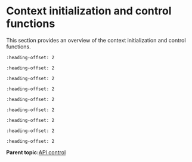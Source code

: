 # Context initialization and control functions

This section provides an overview of the context initialization and control functions.


```{include} ../topics/vg_lite_init_function.md
:heading-offset: 2
```

```{include} ../topics/vg_lite_close_function.md
:heading-offset: 2
```

```{include} ../topics/vg_lite_flush_function.md
:heading-offset: 2
```

```{include} ../topics/vg_lite_finish_function.md
:heading-offset: 2
```

```{include} ../topics/vg_lite_frame_delimiter.md
:heading-offset: 2
```

```{include} ../topics/vg_lite_set_command_buffer_size.md
:heading-offset: 2
```

```{include} ../topics/vg_lite_set_command_buffer.md
:heading-offset: 2
```

```{include} ../topics/vg_lite_set_tess_buffer.md
:heading-offset: 2
```

```{include} ../topics/vg_lite_set_memory_pool.md
:heading-offset: 2
```

**Parent topic:**[API control](../topics/api_control.md)

